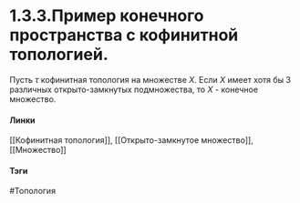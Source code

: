 # 1.3.3.Пример конечного пространства с кофинитной топологией.
Пусть $\tau$ кофинитная топология на множестве $X$. Если $X$ имеет хотя бы 3 различных открыто-замкнутых подмножества, то $X$ - конечное множество. 

#### Линки
[[Кофинитная топология]],
[[Открыто-замкнутое множество]],
[[Множество]]
#### Тэги 
 #Топология